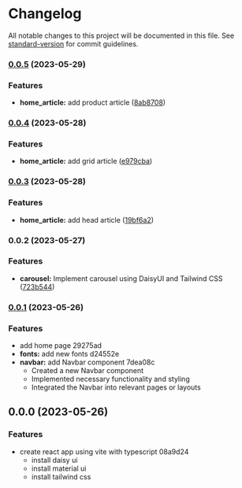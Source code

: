 # Changelog

All notable changes to this project will be documented in this file. See [standard-version](https://github.com/conventional-changelog/standard-version) for commit guidelines.

### [0.0.5](https://github.com/jc2100ph/electro_surge_website_front_end/compare/v0.0.4...v0.0.5) (2023-05-29)


### Features

* **home_article:** add product article ([8ab8708](https://github.com/jc2100ph/electro_surge_website_front_end/commit/8ab870823eb01584f5d82b2b5c2f3b91ce904b11))

### [0.0.4](https://github.com/jc2100ph/electro_surge_website_front_end/compare/v0.0.3...v0.0.4) (2023-05-28)


### Features

* **home_article:** add grid article ([e979cba](https://github.com/jc2100ph/electro_surge_website_front_end/commit/e979cbabb5b5cdb0625a8a632f08f1be10000cc8))

### [0.0.3](https://github.com/jc2100ph/electro_surge_website_front_end/compare/v0.0.2...v0.0.3) (2023-05-28)


### Features

* **home_article:** add head article ([19bf6a2](https://github.com/jc2100ph/electro_surge_website_front_end/commit/19bf6a22c521323f3227d226067d7286ceac4410))

### 0.0.2 (2023-05-27)


### Features

* **carousel:** Implement carousel using DaisyUI and Tailwind CSS ([723b544](https://github.com/jc2100ph/electro_surge_website_front_end/commit/723b5447cf8cd59430e86a2c76438998ed74e372))


### [0.0.1](///compare/v0.0.0...v0.0.1) (2023-05-26)


### Features

* add home page 29275ad
* **fonts:** add new fonts d24552e
* **navbar:** add Navbar component 7dea08c
    - Created a new Navbar component
    - Implemented necessary functionality and styling
    - Integrated the Navbar into relevant pages or layouts

## 0.0.0 (2023-05-26)


### Features

* create react app using vite with typescript 08a9d24
    - install daisy ui
    - install material ui
    - install tailwind css
